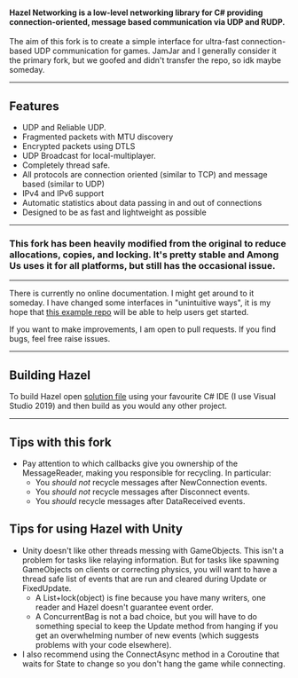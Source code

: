 #### Hazel Networking is a low-level networking library for C# providing connection-oriented, message based communication via UDP and RUDP.

The aim of this fork is to create a simple interface for ultra-fast connection-based UDP communication for games. JamJar and I generally consider it the primary fork, but we goofed and didn't transfer the repo, so idk maybe someday.

-----

## Features
- UDP and Reliable UDP.
- Fragmented packets with MTU discovery
- Encrypted packets using DTLS
- UDP Broadcast for local-multiplayer.
- Completely thread safe.
- All protocols are connection oriented (similar to TCP) and message based (similar to UDP)
- IPv4 and IPv6 support
- Automatic statistics about data passing in and out of connections
- Designed to be as fast and lightweight as possible

-----

### This fork has been heavily modified from the original to reduce allocations, copies, and locking. It's pretty stable and Among Us uses it for all platforms, but still has the occasional issue.

-----

There is currently no online documentation. I might get around to it someday. I have changed some interfaces in "unintuitive ways", it is my hope that [this example repo](https://github.com/willardf/Hazel-Examples) will be able to help users get started.

If you want to make improvements, I am open to pull requests. If you find bugs, feel free raise issues.

-----

## Building Hazel

To build Hazel open [solution file](Hazel.sln) using your favourite C# IDE (I use Visual Studio 2019) and then build as you would any other project.

-----
## Tips with this fork

 * Pay attention to which callbacks give you ownership of the MessageReader, making you responsible for recycling. In particular:
   * You *should not* recycle messages after NewConnection events.
   * You *should not* recycle messages after Disconnect events.
   * You *should* recycle messages after DataReceived events.

## Tips for using Hazel with Unity

 * Unity doesn't like other threads messing with GameObjects. This isn't a problem for tasks like relaying information. But for tasks like spawning GameObjects on clients or correcting physics, you will want to have a thread safe list of events that are run and cleared during Update or FixedUpdate. 
   * A List<T>+lock(object) is fine because you have many writers, one reader and Hazel doesn't guarantee event order. 
   * A ConcurrentBag is not a bad choice, but you will have to do something special to keep the Update method from hanging if you get an overwhelming number of new events (which suggests problems with your code elsewhere).
 * I also recommend using the ConnectAsync method in a Coroutine that waits for State to change so you don't hang the game while connecting.
